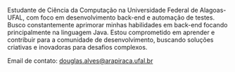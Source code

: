 Estudante de Ciência da Computação na Universidade Federal de Alagoas-UFAL, com foco em desenvolvimento back-end e automação de testes. Busco constantemente aprimorar minhas habilidades em back-end focando principalmente na linguagem Java. Estou comprometido em aprender e contribuir para a comunidade de desenvolvimento, buscando soluções criativas e inovadoras para desafios complexos.

Email de contato: douglas.alves@arapiraca.ufal.br

<!---
Douglas-Alv3s/Douglas-Alv3s is a ✨ special ✨ repository because its `README.md` (this file) appears on your GitHub profile.
You can click the Preview link to take a look at your changes.
--->
